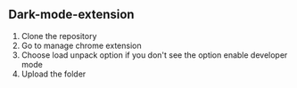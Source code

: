 ## Dark-mode-extension

1. Clone the repository
2. Go to manage chrome extension
3. Choose load unpack option if you don't see the option enable developer mode
4. Upload the folder
